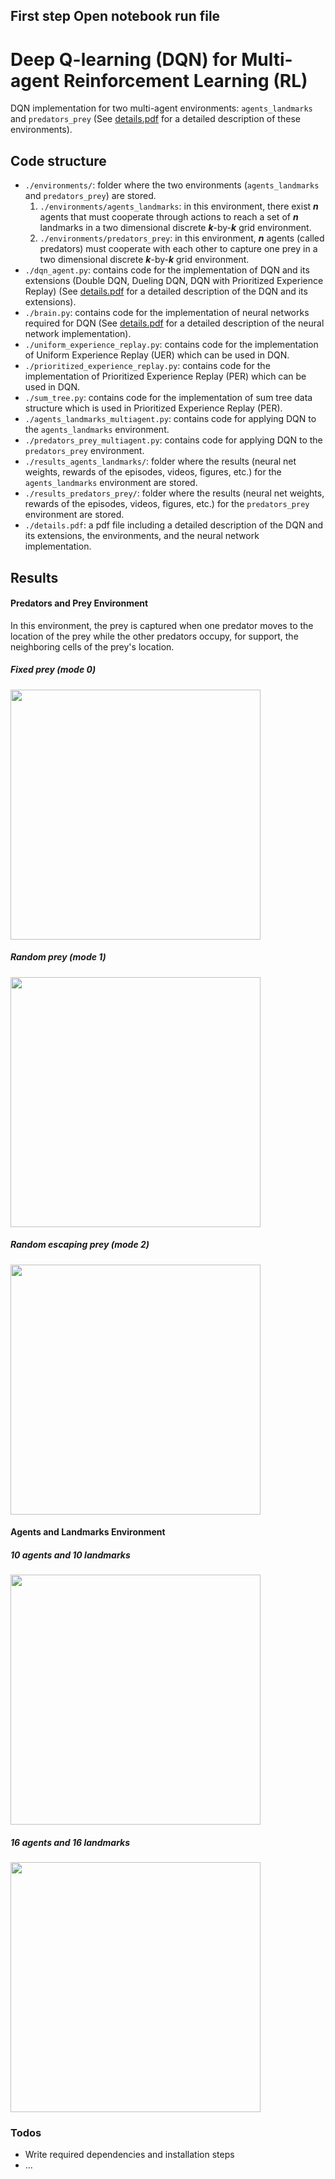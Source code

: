 ## First step Open notebook run file
# Deep Q-learning (DQN) for Multi-agent Reinforcement Learning (RL)

DQN implementation for two multi-agent environments: `agents_landmarks` and `predators_prey` (See [details.pdf](https://github.com/mohammadasghari/dqn-multi-agent-rl/blob/master/details.pdf) for a detailed description of these environments).

## Code structure
- `./environments/`: folder where the two environments (`agents_landmarks` and `predators_prey`) are stored. 
    1) `./environments/agents_landmarks`: in this environment, there exist ***n*** agents that must cooperate through actions to reach a set of ***n*** landmarks  in a two dimensional discrete ***k***-by-***k*** grid environment. 
    2) `./environments/predators_prey`: in this environment, ***n*** agents (called predators) must cooperate with each other to capture one prey in a two dimensional discrete ***k***-by-***k*** grid environment.
- `./dqn_agent.py`: contains code for the implementation of DQN and its extensions (Double DQN, Dueling DQN, DQN with Prioritized Experience Replay) (See [details.pdf](https://github.com/mohammadasghari/dqn-multi-agent-rl/blob/master/details.pdf) for a detailed description of the DQN and its extensions).
- `./brain.py`: contains code for the implementation of neural networks required for DQN (See [details.pdf](https://github.com/mohammadasghari/dqn-multi-agent-rl/blob/master/details.pdf) for a detailed description of the neural network implementation).
- `./uniform_experience_replay.py`: contains code for the implementation of Uniform Experience Replay (UER) which can be used in DQN.
- `./prioritized_experience_replay.py`: contains code for the implementation of Prioritized Experience Replay (PER) which can be used in DQN.
- `./sum_tree.py`: contains code for the implementation of sum tree data structure which is used in Prioritized Experience Replay (PER).
- `./agents_landmarks_multiagent.py`: contains code for applying DQN to the `agents_landmarks` environment.
- `./predators_prey_multiagent.py`: contains code for applying DQN to the `predators_prey` environment.
- `./results_agents_landmarks/`: folder where the results (neural net weights, rewards of the episodes, videos, figures, etc.) for the `agents_landmarks` environment are stored. 
- `./results_predators_prey/`: folder where the results (neural net weights, rewards of the episodes, videos, figures, etc.) for the `predators_prey` environment are stored. 
- `./details.pdf`: a pdf file including a detailed description of the DQN and its extensions, the environments, and the neural network implementation.

## Results
#### Predators and Prey Environment
In this environment, the prey is captured when one predator moves to the location of the prey while the other predators occupy, for support, the neighboring cells of the prey's location.
##### Fixed prey (mode 0) 
 <img src="/results_predators_prey/videos/prey_mode_0.gif" height="400px" width="400px" >

##### Random prey (mode 1) 
 <img src="/results_predators_prey/videos/prey_mode_1.gif" height="400px" width="400px" >
 
##### Random escaping prey (mode 2) 
  <img src="/results_predators_prey/videos/prey_mode_2.gif" height="400px" width="400px" >

#### Agents and Landmarks Environment

##### 10 agents and 10 landmarks
<img src="/results_agents_landmarks/videos/10_10.gif" height="400px" width="400px" >

##### 16 agents and 16 landmarks
<img src="/results_agents_landmarks/videos/16_16.gif" height="400px" width="400px" >

### Todos

 - Write required dependencies and installation steps
 - ...
